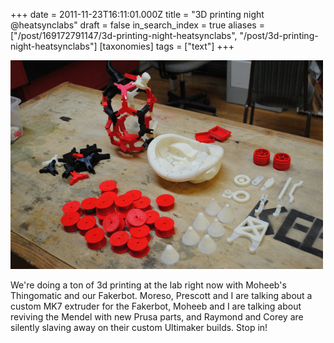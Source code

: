 +++
date = 2011-11-23T16:11:01.000Z
title = "3D printing night @heatsynclabs"
draft = false
in_search_index = true
aliases = ["/post/169172791147/3d-printing-night-heatsynclabs", "/post/3d-printing-night-heatsynclabs"]
[taxonomies]
tags = ["text"]
+++

![](/images/tumblr_inline_p1v08qwP3l1rp3p4d_540.jpg)

We're doing a ton of 3d printing at the lab right now with Moheeb's Thingomatic and our Fakerbot. Moreso, Prescott and I are talking about a custom MK7 extruder for the Fakerbot, Moheeb and I are talking about reviving the Mendel with new Prusa parts, and Raymond and Corey are silently slaving away on their custom Ultimaker builds. Stop in!
